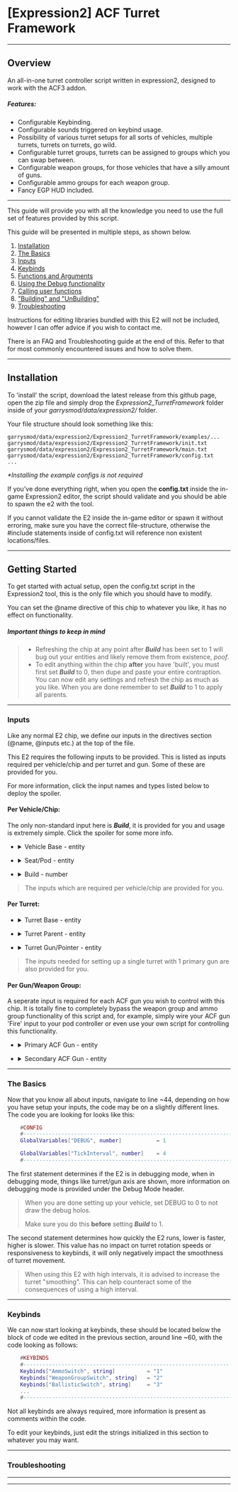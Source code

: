 # \[Expression2\] ACF Turret Framework

---

## Overview

An all-in-one turret controller script written in expression2, designed to work with the ACF3 addon.

##### Features:
- Configurable Keybinding.
- Configurable sounds triggered on keybind usage.
- Possibility of various turret setups for all sorts of vehicles, multiple turrets, turrets on turrets, go wild.
- Configurable turret groups, turrets can be assigned to groups which you can swap between.
- Configurable weapon groups, for those vehicles that have a silly amount of guns.
- Configurable ammo groups for each weapon group.
- Fancy EGP HUD included.

---

 This guide will provide you with all the knowledge you need to use the full set of features provided by this script. 

This guide will be presented in multiple steps, as shown below.

1. [Installation](#installation)
2. [The Basics](#the-basics)
3. [Inputs](#inputs)
4. [Keybinds](#keybinds)
5. [Functions and Arguments](#Functions-and-Arguments)
6. [Using the Debug functionality](#using-the-debug-functionality)
7. [Calling user functions](#calling-user-functions)
8. ["Building" and "UnBuilding"](#building-and-unbuilding)
9. [Troubleshooting](#troubleshooting)

Instructions for editing libraries bundled with this E2 will not be included, however I can offer advice if you wish to contact me.

There is an FAQ and Troubleshooting guide at the end of this. Refer to that for most commonly encountered issues and how to solve them.

---

## Installation
To 'install' the script, download the latest release from this github page, open the zip file and simply drop the *Expression2_TurretFramework* folder inside of your *garrysmod/data/expression2/* folder. 

Your file structure should look something like this:

```.
garrysmod/data/expression2/Expression2_TurretFramework/examples/...
garrysmod/data/expression2/Expression2_TurretFramework/init.txt
garrysmod/data/expression2/Expression2_TurretFramework/main.txt
garrysmod/data/expression2/Expression2_TurretFramework/config.txt
...
```

*\*Installing the example configs is not required*

If you've done everything right, when you open the **config.txt** inside the in-game Expression2 editor, the script should validate and you should be able to spawn the e2 with the tool. 

If you cannot validate the E2 inside the in-game editor or spawn it without erroring, make sure you have the correct file-structure, otherwise the \#include statements inside of config.txt will reference non existent locations/files.

---

## Getting Started

To get started with actual setup, open the config.txt script in the Expression2 tool, this is the only file which you should have to modify. 

You can set the @name directive of this chip to whatever you like, it has no effect on functionality.

##### Important things to keep in mind

> - Refreshing the chip at any point after ***Build*** has been set to 1 will bug out your entities and likely remove them from existence, *poof*.
> - To edit anything within the chip **after** you have 'built', you must first set ***Build*** to 0, then dupe and paste your entire contraption. You can now edit any settings and refresh the chip as much as you like. When you are done remember to set ***Build*** to 1 to apply all parents.

---

### Inputs

Like any normal E2 chip, we define our inputs in the directives section (@name, @inputs etc.) at the top of the file.

This E2 requires the following inputs to be provided. This is listed as inputs required per vehicle/chip and per turret and gun. Some of these are provided for you.

For more information, click the input names and types listed below to deploy the spoiler.

#### Per Vehicle/Chip:

The only non-standard input here is ***Build***, it is provided for you and usage is extremely simple. Click the spoiler for some more info.

- <details><summary>Vehicle Base - entity</summary>
	
	>	The base prop of your vehicle, this is what will be used to determine the forward orientation of your vehicle.
	>	
	>	Keep that in mind when your turret starts rotating the wrong way or something, ideally you want the base forward vector and turret forward vector to be aligned.
	>	
	>	There is a turret angle offset you can adjust per turret, this is explained later.

</details>

- <details><summary>Seat/Pod - entity</summary>
	
	>	The seat which will control the turrets.
	>	
	>	The chip will use the inputs from the driver of this seat.

</details>

- <details><summary>Build - number</summary>
	
	>	This is used to finalize the vehicle setup, you should set this to 1 when you are happy with the setup and all the debug holos look correct. 
	>	
	>	The easiest method is to wire this to a toggle button and just flick it on when you are satisfied. If you want to change something after you have built, you *MUST* first toggle build off, dupe the whole build and spawn it fresh.

</details>

> The inputs which are required per vehicle/chip are provided for you. 

#### Per Turret:

- <details><summary>Turret Base - entity</summary>
	
	>	This acts as the turret ring, it will rotate on the axis and plane visible in debug mode.
	>	
	>	Depending on your setup, your turret ring props might have 'funky' angles and will require setting an angle offset, this is further explained in the functions and arguments section.

</details>

- <details><summary>Turret Parent - entity</summary>
	
	>	This is what your turret will be attached to, in most cases this will be the same as the entity used for your Vehicle Base
	>	
	>	You can use any valid entity you like here, even world().
	>	
	>	You can attach turrets to other turrets.

</details>

- <details><summary>Turret Gun/Pointer - entity</summary>
	
	>	This is the prop that will act as your gun, it can be your acf gun entity or if you want to use multiple guns on the same axis, you can make this a prop and parent your guns to it.
	>	
	>	When doing this, it is important to orient the pointer prop so that its forward vector is aligned with the guns forward vector. Otherwise your guns aim angle will be offset by the error in orientation (10 degree difference in pitch will make the guns always aim 10 degrees above your aim position, same for yaw)

</details>

> The inputs needed for setting up a single turret with 1 primary gun are also provided for you.

#### Per Gun/Weapon Group:

A seperate input is required for each ACF gun you wish to control with this chip. It is totally fine to completely bypass the weapon group and ammo group functionality of this script and, for example, simply wire your ACF gun 'Fire' input to your pod controller or even use your own script for controlling this functionality.

- <details><summary>Primary ACF Gun - entity</summary>
	
	>	This *must* be an acf gun, otherwise the chip will be calling acf function on a non acf entity, and doing more or less nothing.
	>	
	>	A seperate input is required for every primary gun you wish to have in a given weapon group. 
	>	
	>	Gun inputs can be reused in multiple weapon groups if you want to have the same gun in multiple weapon groups.

</details>

- <details><summary>Secondary ACF Gun - entity</summary>
	
	>	This *must* be an acf gun, otherwise the chip will be calling acf function on a non acf entity, and doing more or less nothing.
	>	
	>	A seperate input is required for every secondary gun you wish to have in a given weapon group. 
	>	
	>	Gun inputs can be reused in multiple weapon groups if you want to have the same gun in multiple weapon groups.
	>	
	>	IMPORTANT: Secondary guns are not affected by ammo group settings and switching, they will load from all attached crates.

</details>

---

### The Basics

Now that you know all about inputs, navigate to line ~44, depending on how you have setup your inputs, the code may be on a slightly different lines. The code you are looking for looks like this:

```Lua
    #CONFIG
    #---------------------------------------------------------------------------
    GlobalVariables["DEBUG", number]           = 1

    GlobalVariables["TickInterval", number]    = 4
    #---------------------------------------------------------------------------
```

The first statement determines if the E2 is in debugging mode, when in debugging mode, things like turret/gun axis are shown, more information on debugging mode is provided under the Debug Mode header.

>When you are done setting up your vehicle, set DEBUG to 0 to not draw the debug holos.
>
>Make sure you do this **before** setting ***Build*** to 1.

The second statement determines how quickly the E2 runs, lower is faster, higher is slower. This value has no impact on turret rotation speeds or responsiveness to keybinds, it will only negatively impact the smoothness of turret movement.

>When using this E2 with high intervals, it is advised to increase the turret "smoothing". This can help counteract some of the consequences of using a high interval.

---

### Keybinds

We can now start looking at keybinds, these should be located below the block of code we edited in the previous section, around line ~60, with the code looking as follows:

```Lua
	#KEYBINDS
	#---------------------------------------------------------------------------
	Keybinds["AmmoSwitch", string]          = "1"
	Keybinds["WeaponGroupSwitch", string]   = "2"
	Keybinds["BallisticSwitch", string]     = "3"
	...
	#---------------------------------------------------------------------------

```

Not all keybinds are always required, more information is present as comments within the code.

To edit your keybinds, just edit the strings initialized in this section to whatever you may want.

---

### Troubleshooting

---



---
